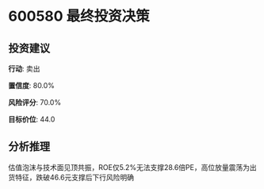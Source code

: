 # 600580 最终投资决策

## 投资建议

**行动**: 卖出

**置信度**: 80.0%

**风险评分**: 70.0%

**目标价位**: 44.0

## 分析推理

估值泡沫与技术面见顶共振，ROE仅5.2%无法支撑28.6倍PE，高位放量震荡为出货特征，跌破46.6元支撑后下行风险明确

